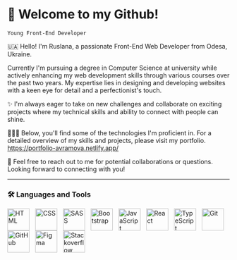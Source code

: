 # 🎉 Welcome to my Github!

`Young Front-End Developer`

🇺🇦 Hello! I'm Ruslana, a passionate Front-End Web Developer from Odesa, Ukraine. 

Currently I'm pursuing a degree in Computer Science at university while actively enhancing my web development skills through various courses over the past two years. My expertise lies in designing and developing websites with a keen eye for detail and a perfectionist's touch. 

✨ I'm always eager to take on new challenges and collaborate on exciting projects where my technical skills and ability to connect with people can shine. 

👩🏻‍💻 Below, you'll find some of the technologies I'm proficient in. For a detailed overview of my skills and projects, please visit my portfolio.
https://portfolio-avramova.netlify.app/

💌 Feel free to reach out to me for potential collaborations or questions. Looking forward to connecting with you!

---

### 🛠 Languages and Tools

<img align="left" alt="HTML" width="50px" style="padding-right:10px;" src="https://cdn.jsdelivr.net/gh/devicons/devicon@latest/icons/html5/html5-plain.svg" />
<img align="left" alt="CSS" width="50px" style="padding-right:10px;" src="https://cdn.jsdelivr.net/gh/devicons/devicon/icons/css3/css3-plain.svg" />
<img align="left" alt="SASS" width="50px" style="padding-right:10px;" src="https://cdn.jsdelivr.net/gh/devicons/devicon@latest/icons/sass/sass-original.svg" />
<img align="left" alt="Bootstrap" width="50px" style="padding-right:10px;" src="https://cdn.jsdelivr.net/gh/devicons/devicon@latest/icons/bootstrap/bootstrap-original.svg" />
<img align="left" alt="JavaScript" width="50px" style="padding-right:10px;" src="https://cdn.jsdelivr.net/gh/devicons/devicon/icons/javascript/javascript-plain.svg" />
<img align="left" alt="React" width="50px" style="padding-right:10px;" src="https://cdn.jsdelivr.net/gh/devicons/devicon/icons/react/react-original.svg" />
<img align="left" alt="TypeScript" width="50px" style="padding-right:10px;" src="https://cdn.jsdelivr.net/gh/devicons/devicon/icons/typescript/typescript-plain.svg" />
<img align="left" alt="Git" width="50px" style="padding-right:10px;" src="https://cdn.jsdelivr.net/gh/devicons/devicon/icons/git/git-original.svg" />
<img align="left" alt="GitHub" width="50px" style="padding-right:10px;" src="https://cdn.jsdelivr.net/gh/devicons/devicon/icons/github/github-original.svg" />
<img align="left" alt="Figma" width="50px" style="padding-right:10px;" src="https://cdn.jsdelivr.net/gh/devicons/devicon@latest/icons/figma/figma-original.svg" />
<img align="left" alt="Stackoverflow" width="50px" style="padding-right:10px;" src="https://cdn.jsdelivr.net/gh/devicons/devicon@latest/icons/stackoverflow/stackoverflow-original.svg" /> 
<br />
